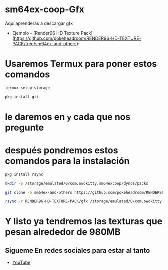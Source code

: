 # sm64ex-coop-Gfx
Aquí aprenderás a descargar gfx 

* Ejemplo - [Render96 HD Texture Pack]
(https://github.com/pokeheadroom/RENDER96-HD-TEXTURE-PACK/tree/sm64ex-and-others):

# Usaremos Termux para poner estos comandos 
```bash
termux-setup-storage
```
```bash
pkg install git
```
# le daremos en `y` cada que nos pregunte 

# después pondremos estos comandos para la instalación 
```bash
pkg install rsync 
```
```bash
mkdir -p /storage/emulated/0/com.owokitty.sm64excoop/dynos/packs
```
```bash
git clone -b sm64ex-and-others https://github.com/pokeheadroom/RENDER96-HD-TEXTURE-PACK.git
```
```bash
rsync -r RENDER96-HD-TEXTURE-PACK/gfx /storage/emulated/0/com.owokitty.sm64excoop/dynos/packs
 ```

# Y listo ya tendremos las texturas que pesan alrededor de 980MB

## Sígueme En redes sociales para estar al tanto

* [YouTube](https://youtube.com/@miguelrmos64)
